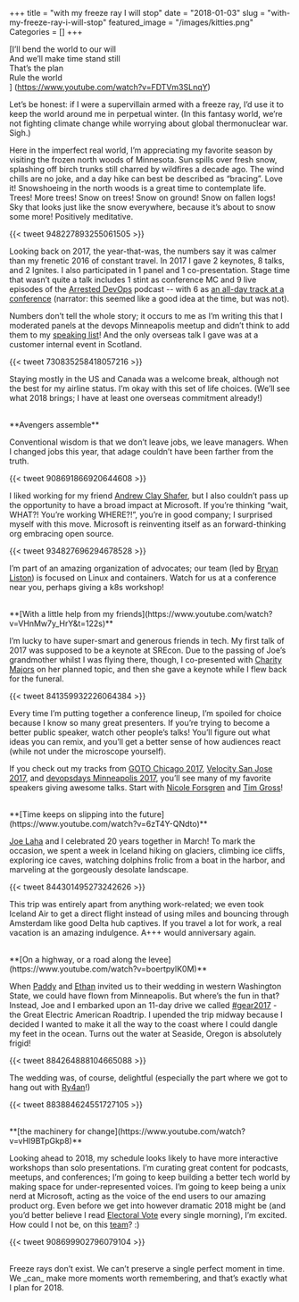 +++
title = "with my freeze ray I will stop"
date = "2018-01-03"
slug = "with-my-freeze-ray-i-will-stop"
featured_image = "/images/kitties.png"
Categories = []
+++

[I’ll bend the world to our will<br>
And we’ll make time stand still<br>
That’s the plan<br>
Rule the world<br>]
(https://www.youtube.com/watch?v=FDTVm3SLnqY)

Let’s be honest: if I were a supervillain armed with a freeze ray, I’d use it to keep the world around me in perpetual winter. (In this fantasy world, we’re not fighting climate change while worrying about global thermonuclear war. Sigh.) 

Here in the imperfect real world, I’m appreciating my favorite season by visiting the frozen north woods of Minnesota. Sun spills over fresh snow, splashing off birch trunks still charred by wildfires a decade ago. The wind chills are no joke, and a day hike can best be described as “bracing”. Love it! Snowshoeing in the north woods is a great time to contemplate life. Trees! More trees! Snow on trees! Snow on ground! Snow on fallen logs! Sky that looks just like the snow everywhere, because it’s about to snow some more! Positively meditative.

<!-- more -->

{{< tweet 948227893255061505 >}}

Looking back on 2017, the year-that-was, the numbers say it was calmer than my frenetic 2016 of constant travel. In 2017 I gave 2 keynotes, 8 talks, and 2 Ignites. I also participated in 1 panel and 1 co-presentation. Stage time that wasn’t quite a talk includes 1 stint as conference MC and 9 live episodes of the [Arrested DevOps](https://www.arresteddevops.com/) podcast --  with 6 as [an all-day track at a conference](https://gotochgo.com/2017/tracks/43) (narrator: this seemed like a good idea at the time, but was not). 

Numbers don’t tell the whole story; it occurs to me as I’m writing this that I moderated panels at the devops Minneapolis meetup and didn’t think to add them to my [speaking list](https://bridgetkromhout.com/speaking/)! And the only overseas talk I gave was at a customer internal event in Scotland. 

{{< tweet 730835258418057216 >}}

Staying mostly in the US and Canada was a welcome break, although not the best for my airline status. I’m okay with this set of life choices. (We’ll see what 2018 brings; I have at least one overseas commitment already!)

<br>
**Avengers assemble**

Conventional wisdom is that we don’t leave jobs, we leave managers. When I changed jobs this year, that adage couldn’t have been farther from the truth. 

{{< tweet 908691866920644608  >}}

I liked working for my friend [Andrew Clay Shafer](https://twitter.com/littleidea), but I also couldn’t pass up the opportunity to have a broad impact at Microsoft. If you’re thinking “wait, WHAT?! You’re working WHERE?!”, you’re in good company; I surprised myself with this move. Microsoft is reinventing itself as an forward-thinking org embracing open source. 

{{< tweet 934827696294678528 >}}

I’m part of an amazing organization of advocates; our team (led by [Bryan Liston](https://twitter.com/listonb)) is focused on Linux and containers. Watch for us at a conference near you, perhaps giving a k8s workshop!


<br>
**[With a little help from my friends](https://www.youtube.com/watch?v=VHnMw7y_HrY&t=122s)**

I’m lucky to have super-smart and generous friends in tech. My first talk of 2017 was supposed to be a keynote at SREcon. Due to the passing of Joe’s grandmother whilst I was flying there, though, I co-presented with [Charity Majors](https://twitter.com/mipsytipsy/) on her planned topic, and then she gave a keynote while I flew back for the funeral. 

{{< tweet 841359932226064384 >}}

Every time I’m putting together a conference lineup, I’m spoiled for choice because I know so many great presenters. If you’re trying to become a better public speaker, watch other people’s talks! You’ll figure out what ideas you can remix, and you’ll get a better sense of how audiences react (while not under the microscope yourself). 

If you check out my tracks from [GOTO Chicago 2017](https://gotochgo.com/2017/tracks/10), [Velocity San Jose 2017](https://conferences.oreilly.com/velocity/vl-ca-2017/public/schedule/topic/2297), and [devopsdays Minneapolis 2017](https://www.devopsdays.org/events/2017-minneapolis/program/), you’ll see many of my favorite speakers giving awesome talks. Start with [Nicole Forsgren](https://twitter.com/nicolefv) and [Tim Gross](https://twitter.com/0x74696d)!


<br>
**[Time keeps on slipping into the future](https://www.youtube.com/watch?v=6zT4Y-QNdto)**

[Joe Laha](https://twitter.com/joelaha) and I celebrated 20 years together in March! To mark the occasion, we spent a week in Iceland hiking on glaciers, climbing ice cliffs, exploring ice caves, watching dolphins frolic from a boat in the harbor, and marveling at the gorgeously desolate landscape. 

{{< tweet 844301495273242626 >}}

This trip was entirely apart from anything work-related; we even took Iceland Air to get a direct flight instead of using miles and bouncing through Amsterdam like good Delta hub captives. If you travel a lot for work, a real vacation is an amazing indulgence. A+++ would anniversary again.

<br>
**[On a highway, or a road along the levee](https://www.youtube.com/watch?v=boertpylK0M)**

When [Paddy](https://twitter.com/paddycarver) and [Ethan](https://twitter.com/carver_ethan) invited us to their wedding in western Washington State, we could have flown from Minneapolis. But where’s the fun in that? Instead, Joe and I embarked upon an 11-day drive we called [#gear2017](https://twitter.com/search?f=tweets&vertical=default&q=%23gear2017%20from%3Ajoelaha%20OR%20from%3Abridgetkromhout&src=typd) - the Great Electric American Roadtrip. I upended the trip midway because I decided I wanted to make it all the way to the coast where I could dangle my feet in the ocean. Turns out the water at Seaside, Oregon is absolutely frigid! 

{{< tweet 884264888104665088 >}}

The wedding was, of course, delightful (especially the part where we got to hang out with [Ry4an](https://twitter.com/ry4an)!)

{{< tweet 883884624551727105 >}}

<br>
**[the machinery for change](https://www.youtube.com/watch?v=vHI9BTpGkp8)**

Looking ahead to 2018, my schedule looks likely to have more interactive workshops than solo presentations. I’m curating great content for podcasts, meetups, and conferences; I’m going to keep building a better tech world by making space for under-represented voices. I’m going to keep being a unix nerd at Microsoft, acting as the voice of the end users to our amazing product org. Even before we get into however dramatic 2018 might be (and you’d better believe I read [Electoral Vote](http://electoral-vote.com/) every single morning), I’m excited. How could I not be, on this [team](https://developer.microsoft.com/en-us/advocates/)? :)

{{< tweet 908699902796079104 >}}

<br>
Freeze rays don’t exist. We can’t preserve a single perfect moment in time. We _can_ make more moments worth remembering, and that’s exactly what I plan for 2018.

